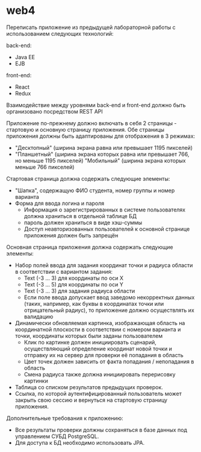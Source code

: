 # web4

Переписать приложение из предыдущей лабораторной работы  с использованием следующих технологий:

back-end:
- Java EE
- EJB

front-end:
- React
- Redux

Взаимодействие между уровнями back-end и front-end должно быть организовано посредством REST API

Приложение по-прежнему должно включать в себя 2 страницы - стартовую и основную страницу приложения. Обе страницы приложения должны быть адаптированы для отображения в 3 режимах:

- "Десктопный" (ширина экрана равна или превышает 1195 пикселей)
- "Планшетный" (ширина экрана которых равна или превышает 766, но меньше 1195 пикселей)
"Мобильный" (ширина экрана которых меньше 766 пикселей)

Стартовая страница должна содержать следующие элементы:
- "Шапка", содержащую ФИО студента, номер группы и номер варианта
- Форма для ввода логина и пароля
  - Информация о зарегистрированных в системе пользователях должна храниться в отдельной таблице БД
  - пароль должен храниться в виде хэш-суммы
  - Доступ неавторизованных пользователей к основной странице приложения должен быть запрещён

Основная страница приложения должна содержать следующие элементы:
- Набор полей ввода для задания координат точки и радиуса области в соответствии с вариантом задания:
  - Text (-3 ... 3) для координаты по оси X
  - Text (-3 ... 5) для координаты по оси Y
  - Text (-3 ... 3) для задания радиуса области
  - Если поле ввода допускает ввод заведомо некорректных данных (таких, например, как буквы в координатах точки или отрицательный радиус), то приложение должно осуществлять их валидацию
- Динамически обновляемая картинка, изображающая область на координатной плоскости в соответствии с номером варианта и точки, координаты которых были заданы пользователем
  - Клик по картинке должен инициировать сценарий, осуществляющий определение координат новой точки и отправку их на сервер для проверки её попадания в область
  - Цвет точек должен зависить от факта попадания / непопадания в область
  - Смена радиуса также должна инициировать перерисовку картинки
- Таблица со списком результатов предыдущих проверок.
- Ссылка, по которой аутентифицированный пользователь может закрыть свою сессию и вернуться на стартовую страницу приложения.

Дополнительные требования к приложению:
- Все результаты проверки должны сохраняться в базе данных под управлением СУБД PostgreSQL.
- Для доступа к БД необходимо использовать JPA.
